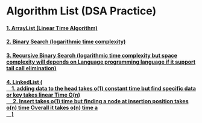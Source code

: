# Algorithm List (DSA Practice)

#### [1. ArrayList (Linear Time Algorithm)](./arraylist.py)

#### [2. Binary Search (logarithmic time complexity)](./binerySearch.py)

#### [3. Recursive Binary Search (logarithmic time complexity but space complexity will depends on Language programming language if it support tail call elimination)](./recursive.py)

#### [4. LinkedList (<Br/> &emsp;1. adding data to the head takes o(1) constant time but find specific data or key takes linear Time O(n) <Br />&emsp; 2. Insert takes o(1) time but finding a node at insertion position takes o(n) time Overall it takes o(n) time a <Br />&emsp;) ](./linked_list.py)
